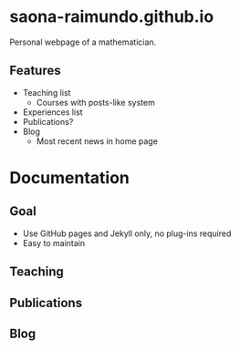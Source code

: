 # saona-raimundo.github.io
Personal webpage of a mathematician.

## Features

- Teaching list
  - Courses with posts-like system
- Experiences list
- Publications?
- Blog
  - Most recent news in home page

# Documentation

## Goal

- Use GitHub pages and Jekyll only, no plug-ins required
- Easy to maintain

## Teaching

## Publications

## Blog

